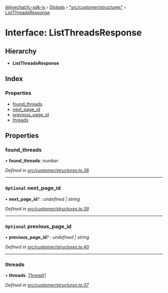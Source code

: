 [@livechat/lc-sdk-js](../README.md) › [Globals](../globals.md) › ["src/customer/structures"](../modules/_src_customer_structures_.md) › [ListThreadsResponse](_src_customer_structures_.listthreadsresponse.md)

# Interface: ListThreadsResponse

## Hierarchy

* **ListThreadsResponse**

## Index

### Properties

* [found_threads](_src_customer_structures_.listthreadsresponse.md#found_threads)
* [next_page_id](_src_customer_structures_.listthreadsresponse.md#optional-next_page_id)
* [previous_page_id](_src_customer_structures_.listthreadsresponse.md#optional-previous_page_id)
* [threads](_src_customer_structures_.listthreadsresponse.md#threads)

## Properties

###  found_threads

• **found_threads**: *number*

*Defined in [src/customer/structures.ts:38](https://github.com/livechat/lc-sdk-js/blob/adb7bb1/src/customer/structures.ts#L38)*

___

### `Optional` next_page_id

• **next_page_id**? : *undefined | string*

*Defined in [src/customer/structures.ts:39](https://github.com/livechat/lc-sdk-js/blob/adb7bb1/src/customer/structures.ts#L39)*

___

### `Optional` previous_page_id

• **previous_page_id**? : *undefined | string*

*Defined in [src/customer/structures.ts:40](https://github.com/livechat/lc-sdk-js/blob/adb7bb1/src/customer/structures.ts#L40)*

___

###  threads

• **threads**: *[Thread](_src_objects_index_.thread.md)[]*

*Defined in [src/customer/structures.ts:37](https://github.com/livechat/lc-sdk-js/blob/adb7bb1/src/customer/structures.ts#L37)*
